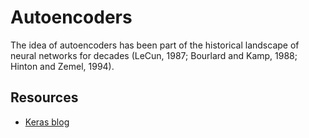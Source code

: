 # Autoencoders
The idea of autoencoders has been part of the historical landscape of neural networks for decades (LeCun, 1987; Bourlard and Kamp, 1988; Hinton and Zemel, 1994).

## Resources
- [Keras blog](https://blog.keras.io/building-autoencoders-in-keras.html)
